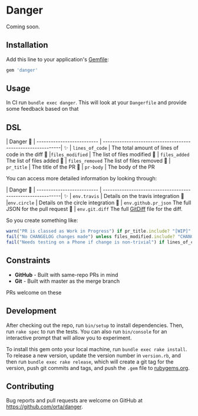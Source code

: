 # Danger

Coming soon.

## Installation

Add this line to your application's [Gemfile](https://guides.cocoapods.org/using/a-gemfile.html):

```ruby
gem 'danger'
```

## Usage

In CI run `bundle exec danger`.  This will look at your `Dangerfile` and provide some feedback based on that

## DSL

  |  Danger :no_entry_sign: | -------------------------- | ------------------------------------------------------------|
:sparkles: |  `lines_of_code` | The total amount of lines of code in the diff
:monorail: |`files_modified` |  The list of files modified
:ship: | `files_added` The list of files added
:ship: | `files_removed` The list of files removed
:wrench: | `pr_title` | The title of the PR
:thought_balloon: | `pr-body` | The body of the PR

You can access more detailed information  by looking through:

|  Danger :no_entry_sign: | -------------------------- | ------------------------------------------------------------|
:sparkles: |  `env.travis` | Details on the travis integration
:monorail: |`env.circle` |  Details on the circle integration
:ship: | `env.github.pr_json` The full JSON for the pull request
:wrench: | `env.git.diff` The full [GitDiff](https://github.com/schacon/ruby-git/blob/master/lib/git/diff.rb) file for the diff.

So you create something like:

``` ruby
warn("PR is classed as Work in Progress") if pr_title.include? "[WIP]"
fail("No CHANGELOG changes made") unless files_modified.include? "CHANGELOG.yml"
fail("Needs testing on a Phone if change is non-trivial") if lines_of_code > 50 && pr_title.include? "📱" == false
```

## Constraints

* **GitHub** - Built with same-repo PRs in mind
* **Git** - Built with master as the merge branch

PRs welcome on these

## Development

After checking out the repo, run `bin/setup` to install dependencies. Then, run `rake spec` to run the tests. You can also run `bin/console` for an interactive prompt that will allow you to experiment.

To install this gem onto your local machine, run `bundle exec rake install`. To release a new version, update the version number in `version.rb`, and then run `bundle exec rake release`, which will create a git tag for the version, push git commits and tags, and push the `.gem` file to [rubygems.org](https://rubygems.org).

## Contributing

Bug reports and pull requests are welcome on GitHub at https://github.com/orta/danger.
